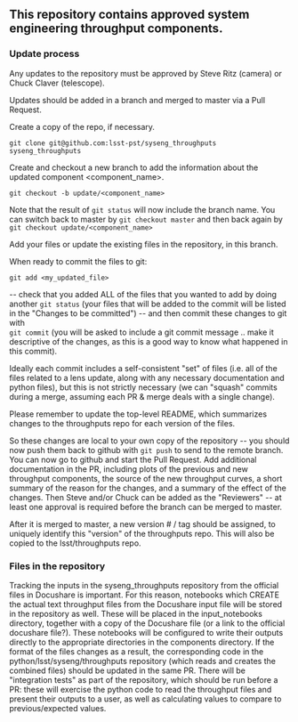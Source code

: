 ## This repository contains approved system engineering throughput components.

### Update process

Any updates to the repository must be approved by Steve Ritz (camera) or Chuck Claver (telescope).

Updates should be added in a branch and merged to master via a Pull Request.

Create a copy of the repo, if necessary.
```
git clone git@github.com:lsst-pst/syseng_throughputs syseng_throughputs
```

Create and checkout a new branch to add the information about the updated component <component_name>.
```
git checkout -b update/<component_name>
```
Note that the result of `git status` will now include the branch name. You can switch back to master by
```git checkout master``` and then back again by ```git checkout update/<component_name>```

Add your files or update the existing files in the repository, in this branch.

When ready to commit the files to git:
```
git add <my_updated_file>
```
-- check that you added ALL of the files that you wanted to add by doing another ```git status``` (your files that 
will be added to the commit will be listed in the "Changes to be committed") --
and then commit these changes to git with <br>
```git commit```
(you will be asked to include a git commit message .. make it descriptive of the changes, as this is a good way
to know what happened in this commit).

Ideally each commit includes a self-consistent "set" of files (i.e. all of the files related to a lens update,
along with any necessary documentation and python files), but this is not strictly necessary (we can
"squash" commits during a merge, assuming each PR & merge deals with a single change).

Please remember to update the top-level README, which summarizes changes to the throughputs repo for each
version of the files.

So these changes are local to your own copy of the repository -- you should now push them back to
github with
```git push```
to send to the remote branch. You can now go to github and start the Pull Request. Add additional documentation
in the PR, including plots of the previous and new throughput components, the source of the new throughput curves,
a short summary of the reason for the changes, and a summary of the effect of the changes. Then Steve and/or Chuck
can be added as the "Reviewers" -- at least one approval is required before the branch can be merged to master.

After it is merged to master, a new version # / tag should be assigned, to uniquely identify this "version" of the
throughputs repo. This will also be copied to the lsst/throughputs repo.


### Files in the repository

Tracking the inputs in the syseng_throughputs repository from the official files in Docushare is important.
For this reason, notebooks which CREATE the actual text throughput files from the Docushare input file will be
stored in the repository as well. These will be placed in the input_notebooks directory, together with a copy of
the Docushare file (or a link to the official docushare file?). These notebooks will be configured to write their
outputs directly to the appropriate directories in the components directory. If the format of the files changes as
a result, the corresponding code in the python/lsst/syseng/throughputs repository (which reads and creates the combined files)
should be updated in the same PR. There will be "integration tests" as part of the repository, which should be run
before a PR: these will exercise the python code to read the throughput files and present their outputs to
a user, as well as calculating <XXX> values to compare to previous/expected values.

